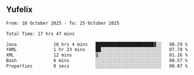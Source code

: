 ## Yufelix

<!--START_SECTION:waka-->

```txt
From: 18 October 2025 - To: 25 October 2025

Total Time: 17 hrs 47 mins

Java              16 hrs 4 mins   ██████████████████████▓░░   90.29 %
YAML              1 hr 23 mins    ██░░░░░░░░░░░░░░░░░░░░░░░   07.79 %
XML               12 mins         ▒░░░░░░░░░░░░░░░░░░░░░░░░   01.16 %
Bash              6 mins          ░░░░░░░░░░░░░░░░░░░░░░░░░   00.57 %
Properties        0 secs          ░░░░░░░░░░░░░░░░░░░░░░░░░   00.07 %
```

<!--END_SECTION:waka-->

